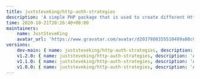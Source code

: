 ```yaml
---
title: juststeveking/http-auth-strategies
description: 'A simple PHP package that is used to create different Http Auth Headers'
time: 2020-10-21T20:26:40+00:00
maintainers:
    name: JustSteveKing
    avatar_url: 'https://www.gravatar.com/avatar/d2037800355510489a08c0057fec3e7e?d=identicon'
versions:
    dev-main: { name: juststeveking/http-auth-strategies, description: 'A simple PHP package that is used to create different Http Auth Headers', keywords: {  }, homepage: '', version: dev-main, version_normalized: dev-main, license: [MIT], authors: [{ name: 'Steve McDougall', email: juststevemcd@gmail.com, homepage: 'https://www.juststeveking.uk/', role: developer }], source: { type: git, url: 'https://github.com/JustSteveKing/http-auth-strategies.git', reference: a11cd87404c2e2de5c3e04904dc343b0750b16b0 }, dist: { type: zip, url: 'https://api.github.com/repos/JustSteveKing/http-auth-strategies/zipball/a11cd87404c2e2de5c3e04904dc343b0750b16b0', reference: a11cd87404c2e2de5c3e04904dc343b0750b16b0, shasum: '' }, type: library, support: { source: 'https://github.com/JustSteveKing/http-auth-strategies/tree/v1.2.0', issues: 'https://github.com/JustSteveKing/http-auth-strategies/issues' }, funding: [{ url: 'https://github.com/JustSteveKing', type: github }], time: '2020-12-07T12:25:16+00:00', autoload: { psr-4: { JustSteveKing\HttpAuth\Strategies\: src/ } }, default-branch: true, require: { php: ^7.4|^8.0 }, require-dev: { roave/security-advisories: dev-latest, phpunit/phpunit: ^9.5@dev } }
    v1.2.0: { name: juststeveking/http-auth-strategies, description: 'A simple PHP package that is used to create different Http Auth Headers', keywords: {  }, homepage: '', version: v1.2.0, version_normalized: 1.2.0.0, license: [MIT], authors: [{ name: 'Steve McDougall', email: juststevemcd@gmail.com, homepage: 'https://www.juststeveking.uk/', role: developer }], source: { type: git, url: 'https://github.com/JustSteveKing/http-auth-strategies.git', reference: a11cd87404c2e2de5c3e04904dc343b0750b16b0 }, dist: { type: zip, url: 'https://api.github.com/repos/JustSteveKing/http-auth-strategies/zipball/a11cd87404c2e2de5c3e04904dc343b0750b16b0', reference: a11cd87404c2e2de5c3e04904dc343b0750b16b0, shasum: '' }, type: library, support: { source: 'https://github.com/JustSteveKing/http-auth-strategies/tree/v1.2.0', issues: 'https://github.com/JustSteveKing/http-auth-strategies/issues' }, funding: [{ url: 'https://github.com/JustSteveKing', type: github }], time: '2020-12-07T12:25:16+00:00', autoload: { psr-4: { JustSteveKing\HttpAuth\Strategies\: src/ } }, require: { php: ^7.4|^8.0 }, require-dev: { roave/security-advisories: dev-latest, phpunit/phpunit: ^9.5@dev } }
    v1.1.0: { name: juststeveking/http-auth-strategies, description: 'A simple PHP package that is used to create different Http Auth Headers', keywords: {  }, homepage: '', version: v1.1.0, version_normalized: 1.1.0.0, license: [MIT], authors: [{ name: 'Steve McDougall', email: juststevemcd@gmail.com, homepage: 'https://www.juststeveking.uk/', role: developer }], source: { type: git, url: 'https://github.com/JustSteveKing/http-auth-strategies.git', reference: ae593d1b6dd08d9b6e93fece603445c790dcac60 }, dist: { type: zip, url: 'https://api.github.com/repos/JustSteveKing/http-auth-strategies/zipball/ae593d1b6dd08d9b6e93fece603445c790dcac60', reference: ae593d1b6dd08d9b6e93fece603445c790dcac60, shasum: '' }, type: library, support: { source: 'https://github.com/JustSteveKing/http-auth-strategies/tree/v1.1.0', issues: 'https://github.com/JustSteveKing/http-auth-strategies/issues' }, funding: [{ url: 'https://github.com/JustSteveKing', type: github }], time: '2020-10-30T10:36:54+00:00', autoload: { psr-4: { JustSteveKing\HttpAuth\Strategies\: src/ } }, require: { php: ^7.4|^8.0 }, require-dev: { roave/security-advisories: dev-latest, phpunit/phpunit: ^9.5@dev } }
    v1.0.0: { name: juststeveking/http-auth-strategies, description: 'A simple PHP package that is used to create different Http Auth Headers', keywords: {  }, homepage: '', version: v1.0.0, version_normalized: 1.0.0.0, license: [MIT], authors: [{ name: 'Steve McDougall', email: juststevemcd@gmail.com, homepage: 'https://www.juststeveking.uk/', role: developer }], source: { type: git, url: 'https://github.com/JustSteveKing/http-auth-strategies.git', reference: 434d9a8c6c465ba5f231323e84127c9e6c3bb55f }, dist: { type: zip, url: 'https://api.github.com/repos/JustSteveKing/http-auth-strategies/zipball/434d9a8c6c465ba5f231323e84127c9e6c3bb55f', reference: 434d9a8c6c465ba5f231323e84127c9e6c3bb55f, shasum: '' }, type: library, support: { source: 'https://github.com/JustSteveKing/http-auth-strategies/tree/v1.0.0', issues: 'https://github.com/JustSteveKing/http-auth-strategies/issues' }, funding: [{ url: 'https://github.com/JustSteveKing', type: github }], time: '2020-10-21T20:32:08+00:00', autoload: { psr-4: { JustSteveKing\HttpAuth\Strategies\: src/ } }, require: { php: ^7.4 }, require-dev: { roave/security-advisories: dev-latest, phpunit/phpunit: ^9.5@dev } }
---
```

